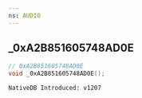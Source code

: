 ```yaml
---
ns: AUDIO
---
```

## _0xA2B851605748AD0E

```c
// 0xA2B851605748AD0E
void _0xA2B851605748AD0E();
```

```
NativeDB Introduced: v1207
```

